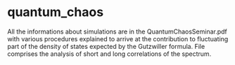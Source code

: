 # quantum_chaos
All the informations about simulations are in the QuantumChaosSeminar.pdf with various procedures explained to arrive at the contribution to fluctuating part
of the density of states expected by the Gutzwiller formula. File comprises the analysis of short and long correlations of the spectrum. 

